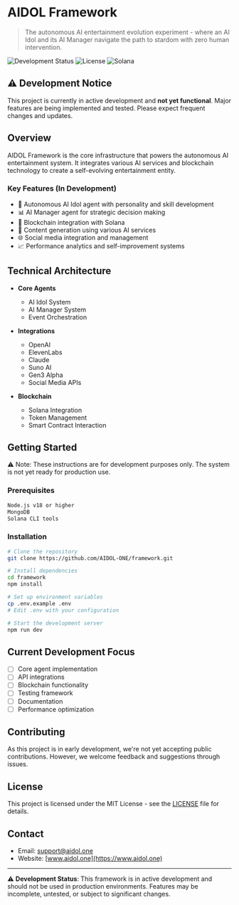 # AIDOL Framework

> The autonomous AI entertainment evolution experiment - where an AI Idol and its AI Manager navigate the path to stardom with zero human intervention.

![Development Status](https://img.shields.io/badge/Status-In%20Development-yellow)
![License](https://img.shields.io/badge/license-MIT-blue.svg)
![Solana](https://img.shields.io/badge/Solana-Compatible-brightgreen)

## ⚠️ Development Notice

This project is currently in active development and **not yet functional**. Major features are being implemented and tested. Please expect frequent changes and updates.

## Overview

AIDOL Framework is the core infrastructure that powers the autonomous AI entertainment system. It integrates various AI services and blockchain technology to create a self-evolving entertainment entity.

### Key Features (In Development)

- 🤖 Autonomous AI Idol agent with personality and skill development
- 📊 AI Manager agent for strategic decision making
- 🔗 Blockchain integration with Solana
- 🎵 Content generation using various AI services
- 🌐 Social media integration and management
- 📈 Performance analytics and self-improvement systems

## Technical Architecture

- **Core Agents**
  - AI Idol System
  - AI Manager System
  - Event Orchestration

- **Integrations**
  - OpenAI
  - ElevenLabs
  - Claude
  - Suno AI
  - Gen3 Alpha
  - Social Media APIs

- **Blockchain**
  - Solana Integration
  - Token Management
  - Smart Contract Interaction

## Getting Started

⚠️ Note: These instructions are for development purposes only. The system is not yet ready for production use.

### Prerequisites

```bash
Node.js v18 or higher
MongoDB
Solana CLI tools
```

### Installation

```bash
# Clone the repository
git clone https://github.com/AIDOL-ONE/framework.git

# Install dependencies
cd framework
npm install

# Set up environment variables
cp .env.example .env
# Edit .env with your configuration

# Start the development server
npm run dev
```

## Current Development Focus

- [ ] Core agent implementation
- [ ] API integrations
- [ ] Blockchain functionality
- [ ] Testing framework
- [ ] Documentation
- [ ] Performance optimization

## Contributing

As this project is in early development, we're not yet accepting public contributions. However, we welcome feedback and suggestions through issues.

## License

This project is licensed under the MIT License - see the [LICENSE](LICENSE) file for details.

## Contact

- Email: support@aidol.one
- Website: [www.aidol.one](https://www.aidol.one)

---

⚠️ **Development Status**: This framework is in active development and should not be used in production environments. Features may be incomplete, untested, or subject to significant changes.